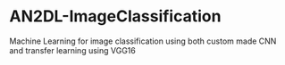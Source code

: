 # AN2DL-ImageClassification
Machine Learning for image classification using both custom made CNN and transfer learning using VGG16
